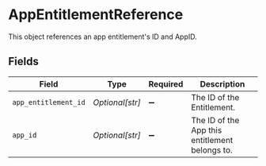 # AppEntitlementReference

This object references an app entitlement's ID and AppID.


## Fields

| Field                                          | Type                                           | Required                                       | Description                                    |
| ---------------------------------------------- | ---------------------------------------------- | ---------------------------------------------- | ---------------------------------------------- |
| `app_entitlement_id`                           | *Optional[str]*                                | :heavy_minus_sign:                             | The ID of the Entitlement.                     |
| `app_id`                                       | *Optional[str]*                                | :heavy_minus_sign:                             | The ID of the App this entitlement belongs to. |